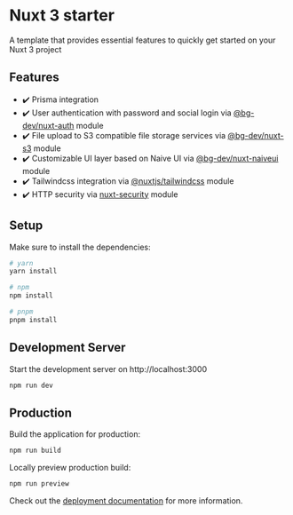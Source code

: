 # Nuxt 3 starter

A template that provides essential features to quickly get started on your Nuxt 3 project

## Features

- ✔️ Prisma integration
- ✔️ User authentication with password and social login via [@bg-dev/nuxt-auth](https://github.com/becem-gharbi/nuxt-auth) module
- ✔️ File upload to S3 compatible file storage services via [@bg-dev/nuxt-s3](https://github.com/becem-gharbi/nuxt-s3) module
- ✔️ Customizable UI layer based on Naive UI via [@bg-dev/nuxt-naiveui](https://github.com/becem-gharbi/nuxt-naiveui) module
- ✔️ Tailwindcss integration via [@nuxtjs/tailwindcss](https://github.com/nuxt-modules/tailwindcss) module
- ✔️ HTTP security via [nuxt-security](https://github.com/baroshem/nuxt-security) module

## Setup

Make sure to install the dependencies:

```bash
# yarn
yarn install

# npm
npm install

# pnpm
pnpm install
```

## Development Server

Start the development server on http://localhost:3000

```bash
npm run dev
```

## Production

Build the application for production:

```bash
npm run build
```

Locally preview production build:

```bash
npm run preview
```

Check out the [deployment documentation](https://nuxt.com/docs/getting-started/deployment) for more information.
